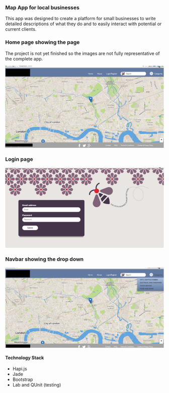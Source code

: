 ### Map App for local businesses

This app was designed to create a platform for small businesses to write detailed descriptions of what they do and to easily interact with potential or current clients.

### Home page showing the page

The project is not yet finished so the images are not fully representative of the complete app.

![](map.png)


### Login page
![](login.png)

### Navbar showing the drop down
![](cat.png)


#### Technology Stack
- Hapi.js
- Jade
- Bootstrap
- Lab and QUnit (testing)
